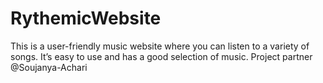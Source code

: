 # RythemicWebsite
This is a user-friendly music website where you can listen to a variety of songs. It’s easy to use and has a good selection of music. Project partner @Soujanya-Achari
